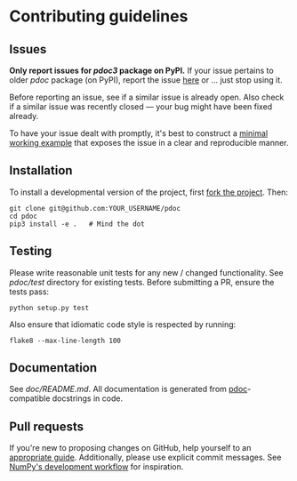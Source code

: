 Contributing guidelines
=======================

Issues
------
**Only report issues for _pdoc3_ package on PyPI.**
If your issue pertains to older _pdoc_ package (on PyPI),
report the issue [here] or ... just stop using it.

[here]: https://github.com/mitmproxy/pdoc

Before reporting an issue, see if a similar issue is already open.
Also check if a similar issue was recently closed — your bug might
have been fixed already.

To have your issue dealt with promptly, it's best to construct a
[minimal working example] that exposes the issue in a clear and
reproducible manner.

[minimal working example]: https://en.wikipedia.org/wiki/Minimal_working_example


Installation
------------
To install a developmental version of the project,
first [fork the project]. Then:

    git clone git@github.com:YOUR_USERNAME/pdoc
    cd pdoc
    pip3 install -e .   # Mind the dot

[fork the project]: https://help.github.com/articles/fork-a-repo/


Testing
-------
Please write reasonable unit tests for any new / changed functionality.
See _pdoc/test_ directory for existing tests.
Before submitting a PR, ensure the tests pass:

    python setup.py test

Also ensure that idiomatic code style is respected by running:

    flake8 --max-line-length 100  


Documentation
-------------
See _doc/README.md_. All documentation is generated from
[pdoc]-compatible docstrings in code.

[pdoc]: https://pdoc3.github.io/pdoc


Pull requests
-------------
If you're new to proposing changes on GitHub, help yourself to an
[appropriate guide]. Additionally, please use explicit commit messages.
See [NumPy's development workflow] for inspiration.

[appropriate guide]: https://gist.github.com/Chaser324/ce0505fbed06b947d962
[NumPy's development workflow]: https://numpy.org/doc/stable/dev/development_workflow.html
